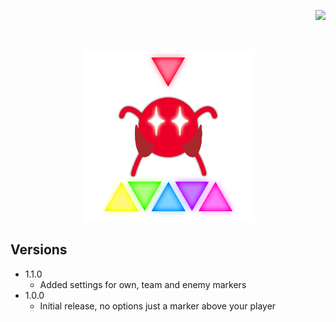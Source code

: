 ﻿<p align="right"> 
<a href="https://www.paypal.com/paypalme/otdan">
<img src="https://raw.githubusercontent.com/aha999/DonateButtons/master/Paypal.png" height="65" />
</a>
</p>
‎<p align="center"> 
<img src="https://github.com/otDan/PlayerMarkers/blob/master/PlayerMarkers/icon-full.png?raw=true" height="275" />
</p>

## Versions
- 1.1.0
  - Added settings for own, team and enemy markers
- 1.0.0
  - Initial release, no options just a marker above your player